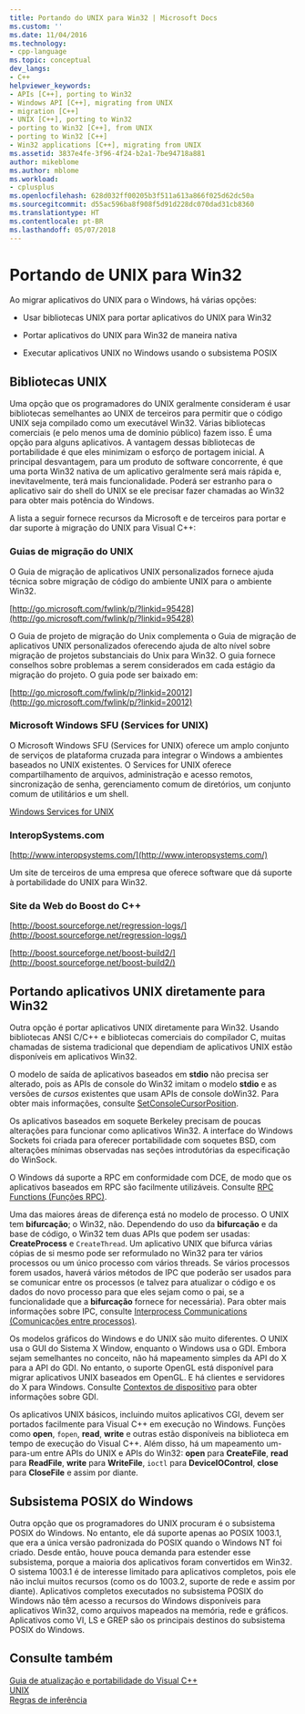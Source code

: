 ```yaml
---
title: Portando do UNIX para Win32 | Microsoft Docs
ms.custom: ''
ms.date: 11/04/2016
ms.technology:
- cpp-language
ms.topic: conceptual
dev_langs:
- C++
helpviewer_keywords:
- APIs [C++], porting to Win32
- Windows API [C++], migrating from UNIX
- migration [C++]
- UNIX [C++], porting to Win32
- porting to Win32 [C++], from UNIX
- porting to Win32 [C++]
- Win32 applications [C++], migrating from UNIX
ms.assetid: 3837e4fe-3f96-4f24-b2a1-7be94718a881
author: mikeblome
ms.author: mblome
ms.workload:
- cplusplus
ms.openlocfilehash: 628d032ff00205b3f511a613a866f025d62dc50a
ms.sourcegitcommit: d55ac596ba8f908f5d91d228dc070dad31cb8360
ms.translationtype: HT
ms.contentlocale: pt-BR
ms.lasthandoff: 05/07/2018
---
```

# <a name="porting-from-unix-to-win32"></a>Portando de UNIX para Win32
Ao migrar aplicativos do UNIX para o Windows, há várias opções:  
  
-   Usar bibliotecas UNIX para portar aplicativos do UNIX para Win32  
  
-   Portar aplicativos do UNIX para Win32 de maneira nativa  
  
-   Executar aplicativos UNIX no Windows usando o subsistema POSIX  
  
## <a name="unix-libraries"></a>Bibliotecas UNIX  
 Uma opção que os programadores do UNIX geralmente consideram é usar bibliotecas semelhantes ao UNIX de terceiros para permitir que o código UNIX seja compilado como um executável Win32. Várias bibliotecas comerciais (e pelo menos uma de domínio público) fazem isso. É uma opção para alguns aplicativos. A vantagem dessas bibliotecas de portabilidade é que eles minimizam o esforço de portagem inicial. A principal desvantagem, para um produto de software concorrente, é que uma porta Win32 nativa de um aplicativo geralmente será mais rápida e, inevitavelmente, terá mais funcionalidade. Poderá ser estranho para o aplicativo sair do shell do UNIX se ele precisar fazer chamadas ao Win32 para obter mais potência do Windows.  
  
 A lista a seguir fornece recursos da Microsoft e de terceiros para portar e dar suporte à migração do UNIX para Visual C++:  
  
### <a name="unix-migration-guides"></a>Guias de migração do UNIX  
 O Guia de migração de aplicativos UNIX personalizados fornece ajuda técnica sobre migração de código do ambiente UNIX para o ambiente Win32.  
  
 [http://go.microsoft.com/fwlink/p/?linkid=95428](http://go.microsoft.com/fwlink/p/?linkid=95428)  
  
 O Guia de projeto de migração do Unix complementa o Guia de migração de aplicativos UNIX personalizados oferecendo ajuda de alto nível sobre migração de projetos substanciais do Unix para Win32. O guia fornece conselhos sobre problemas a serem considerados em cada estágio da migração do projeto. O guia pode ser baixado em:  
  
 [http://go.microsoft.com/fwlink/p/?linkid=20012](http://go.microsoft.com/fwlink/p/?linkid=20012)  
  
### <a name="microsoft-windows-services-for-unix-sfu"></a>Microsoft Windows SFU (Services for UNIX)  
 O Microsoft Windows SFU (Services for UNIX) oferece um amplo conjunto de serviços de plataforma cruzada para integrar o Windows a ambientes baseados no UNIX existentes. O Services for UNIX oferece compartilhamento de arquivos, administração e acesso remotos, sincronização de senha, gerenciamento comum de diretórios, um conjunto comum de utilitários e um shell.  
  
 [Windows Services for UNIX](http://www.microsoft.com/downloads/details.aspx?FamilyID=896c9688-601b-44f1-81a4-02878ff11778&displaylang=en)  
  
### <a name="interopsystemscom"></a>InteropSystems.com  
 [http://www.interopsystems.com/](http://www.interopsystems.com/)  
  
 Um site de terceiros de uma empresa que oferece software que dá suporte à portabilidade do UNIX para Win32.  
  
### <a name="c-boost-web-site"></a>Site da Web do Boost do C++  
 [http://boost.sourceforge.net/regression-logs/](http://boost.sourceforge.net/regression-logs/)  
  
 [http://boost.sourceforge.net/boost-build2/](http://boost.sourceforge.net/boost-build2/)  
  
## <a name="porting-unix-applications-directly-to-win32"></a>Portando aplicativos UNIX diretamente para Win32  
 Outra opção é portar aplicativos UNIX diretamente para Win32. Usando bibliotecas ANSI C/C++ e bibliotecas comerciais do compilador C, muitas chamadas de sistema tradicional que dependiam de aplicativos UNIX estão disponíveis em aplicativos Win32.  
  
 O modelo de saída de aplicativos baseados em **stdio** não precisa ser alterado, pois as APIs de console do Win32 imitam o modelo **stdio** e as versões de *cursos* existentes que usam APIs de console doWin32. Para obter mais informações, consulte [SetConsoleCursorPosition](http://msdn.microsoft.com/library/windows/desktop/ms686025).  
  
 Os aplicativos baseados em soquete Berkeley precisam de poucas alterações para funcionar como aplicativos Win32. A interface do Windows Sockets foi criada para oferecer portabilidade com soquetes BSD, com alterações mínimas observadas nas seções introdutórias da especificação do WinSock.  
  
 O Windows dá suporte a RPC em conformidade com DCE, de modo que os aplicativos baseados em RPC são facilmente utilizáveis. Consulte [RPC Functions (Funções RPC)](http://msdn.microsoft.com/library/windows/desktop/aa378623).  
  
 Uma das maiores áreas de diferença está no modelo de processo. O UNIX tem **bifurcação**; o Win32, não. Dependendo do uso da **bifurcação** e da base de código, o Win32 tem duas APIs que podem ser usadas: **CreateProcess** e `CreateThread`. Um aplicativo UNIX que bifurca várias cópias de si mesmo pode ser reformulado no Win32 para ter vários processos ou um único processo com vários threads. Se vários processos forem usados, haverá vários métodos de IPC que poderão ser usados para se comunicar entre os processos (e talvez para atualizar o código e os dados do novo processo para que eles sejam como o pai, se a funcionalidade que a **bifurcação** fornece for necessária). Para obter mais informações sobre IPC, consulte [Interprocess Communications (Comunicações entre processos)](http://msdn.microsoft.com/library/windows/desktop/aa365574).  
  
 Os modelos gráficos do Windows e do UNIX são muito diferentes. O UNIX usa o GUI do Sistema X Window, enquanto o Windows usa o GDI. Embora sejam semelhantes no conceito, não há mapeamento simples da API do X para a API do GDI. No entanto, o suporte OpenGL está disponível para migrar aplicativos UNIX baseados em OpenGL. E há clientes e servidores do X para Windows. Consulte [Contextos de dispositivo](http://msdn.microsoft.com/library/windows/desktop/dd183553) para obter informações sobre GDI.  
  
 Os aplicativos UNIX básicos, incluindo muitos aplicativos CGI, devem ser portados facilmente para Visual C++ em execução no Windows. Funções como **open**, `fopen`, **read**, **write** e outras estão disponíveis na biblioteca em tempo de execução do Visual C++. Além disso, há um mapeamento um-para-um entre APIs do UNIX e APIs do Win32: **open** para **CreateFile**, **read** para **ReadFile**, **write** para **WriteFile**, `ioctl` para **DeviceIOControl**, **close** para **CloseFile** e assim por diante.  
  
## <a name="windows-posix-subsystem"></a>Subsistema POSIX do Windows  
 Outra opção que os programadores do UNIX procuram é o subsistema POSIX do Windows. No entanto, ele dá suporte apenas ao POSIX 1003.1, que era a única versão padronizada do POSIX quando o Windows NT foi criado. Desde então, houve pouca demanda para estender esse subsistema, porque a maioria dos aplicativos foram convertidos em Win32. O sistema 1003.1 é de interesse limitado para aplicativos completos, pois ele não inclui muitos recursos (como os do 1003.2, suporte de rede e assim por diante). Aplicativos completos executados no subsistema POSIX do Windows não têm acesso a recursos do Windows disponíveis para aplicativos Win32, como arquivos mapeados na memória, rede e gráficos. Aplicativos como VI, LS e GREP são os principais destinos do subsistema POSIX do Windows.  
  
## <a name="see-also"></a>Consulte também  
 [Guia de atualização e portabilidade do Visual C++](visual-cpp-change-history-2003-2015.md)   
 [UNIX](../c-runtime-library/unix.md)   
 [Regras de inferência](../build/inference-rules.md)
